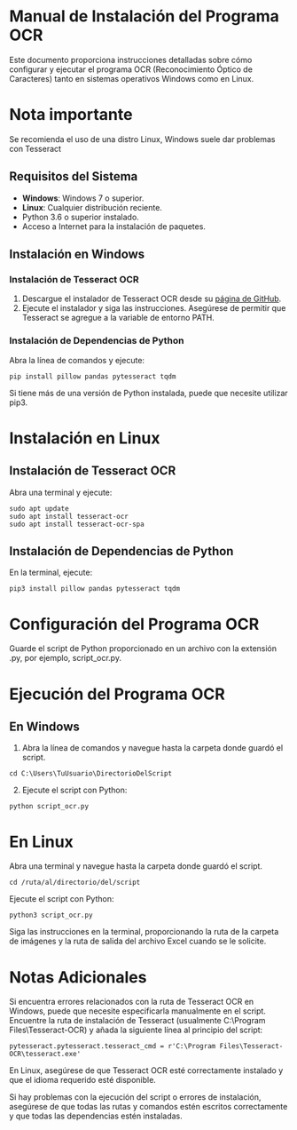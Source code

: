 # Manual de Instalación del Programa OCR

Este documento proporciona instrucciones detalladas sobre cómo configurar y ejecutar el programa OCR (Reconocimiento Óptico de Caracteres) tanto en sistemas operativos Windows como en Linux. 
# Nota importante
Se recomienda el uso de una distro Linux, Windows suele dar problemas con Tesseract

## Requisitos del Sistema

- **Windows**: Windows 7 o superior.
- **Linux**: Cualquier distribución reciente.
- Python 3.6 o superior instalado.
- Acceso a Internet para la instalación de paquetes.

## Instalación en Windows

### Instalación de Tesseract OCR

1. Descargue el instalador de Tesseract OCR desde su [página de GitHub](https://github.com/tesseract-ocr/tesseract/releases).
2. Ejecute el instalador y siga las instrucciones. Asegúrese de permitir que Tesseract se agregue a la variable de entorno PATH.

### Instalación de Dependencias de Python

Abra la línea de comandos y ejecute:

```shell
pip install pillow pandas pytesseract tqdm
```
Si tiene más de una versión de Python instalada, puede que necesite utilizar pip3.

# Instalación en Linux
## Instalación de Tesseract OCR
Abra una terminal y ejecute:
```shell
sudo apt update
sudo apt install tesseract-ocr
sudo apt install tesseract-ocr-spa
```
## Instalación de Dependencias de Python
En la terminal, ejecute:
```shell
pip3 install pillow pandas pytesseract tqdm
```
# Configuración del Programa OCR
Guarde el script de Python proporcionado en un archivo con la extensión .py, por ejemplo, script_ocr.py.

# Ejecución del Programa OCR
## En Windows
1. Abra la línea de comandos y navegue hasta la carpeta donde guardó el script.
```shell
cd C:\Users\TuUsuario\DirectorioDelScript
```
2. Ejecute el script con Python:
```shell
python script_ocr.py
```
# En Linux
Abra una terminal y navegue hasta la carpeta donde guardó el script.
```shell
cd /ruta/al/directorio/del/script
```
Ejecute el script con Python:
```shell
python3 script_ocr.py
```
Siga las instrucciones en la terminal, proporcionando la ruta de la carpeta de imágenes y la ruta de salida del archivo Excel cuando se le solicite.

# Notas Adicionales
Si encuentra errores relacionados con la ruta de Tesseract OCR en Windows, puede que necesite especificarla manualmente en el script. Encuentre la ruta de instalación de Tesseract (usualmente C:\Program Files\Tesseract-OCR) y añada la siguiente línea al principio del script:
```shell
pytesseract.pytesseract.tesseract_cmd = r'C:\Program Files\Tesseract-OCR\tesseract.exe'
```
En Linux, asegúrese de que Tesseract OCR esté correctamente instalado y que el idioma requerido esté disponible.

Si hay problemas con la ejecución del script o errores de instalación, asegúrese de que todas las rutas y comandos estén escritos correctamente y que todas las dependencias estén instaladas.
